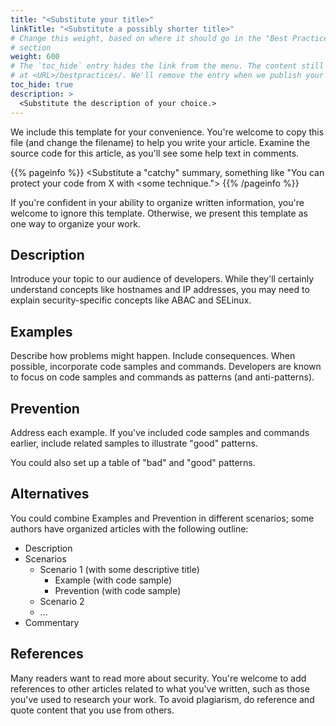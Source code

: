 ```yaml
---
title: "<Substitute your title>"
linkTitle: "<Substitute a possibly shorter title>"
# Change this weight, based on where it should go in the "Best Practices"
# section
weight: 600
# The `toc_hide` entry hides the link from the menu. The content still available
# at <URL>/bestpractices/. We'll remove the entry when we publish your work
toc_hide: true
description: >
  <Substitute the description of your choice.>
---
```


We include this template for your convenience. You're welcome to copy this file
(and change the filename) to help you write your article. Examine the source
code for this article, as you'll see some help text in comments.

<!-- For the title:

- If you want to address the OWASP item in general, use the name of the OWASP Top 10 item
- If your article is more specific, make sure it "stands out". We may have
  suggestions to help. -->

{{% pageinfo %}}
<Substitute a "catchy" summary, something like "You can protect your code from X
with <some technique.">
{{% /pageinfo %}}

If you're confident in your ability to organize written information, you're welcome to ignore this template. Otherwise, we present this template as one way to organize your work.

## Description

Introduce your topic to our audience of developers. While they'll certainly understand concepts like hostnames and IP addresses, you may need to explain security-specific concepts like ABAC and SELinux.

## Examples

Describe how problems might happen. Include consequences. When possible, incorporate code samples and commands. Developers are known to focus on code samples and commands as patterns (and anti-patterns).

## Prevention <or Prevent Name of Problem>

Address each example. If you've included code samples and commands earlier, include related samples to illustrate "good" patterns.

You could also set up a table of "bad" and "good" patterns.

## Alternatives

You could combine Examples and Prevention in different scenarios; some authors have organized articles with the following outline:

- Description
- Scenarios
  - Scenario 1 (with some descriptive title)
    - Example (with code sample)
    - Prevention (with code sample)
  - Scenario 2
  - ...
- Commentary

## References

Many readers want to read more about security. You're welcome to add references to other articles related to what you've written, such as those you've used to research your work. To avoid plagiarism, do reference and quote content that you use from others.
